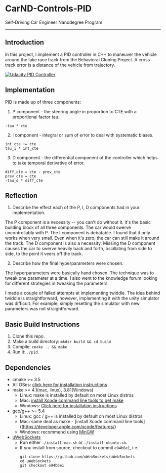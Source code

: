 # CarND-Controls-PID
Self-Driving Car Engineer Nanodegree Program

---

## Introduction

In this project, I implement a PID controller in C++ to maneuver the vehicle around the lake race track from the Behavioral Cloning Project. A cross track error is a distance of the vehicle from trajectory.

[![Udacity PID Controller](https://img.youtube.com/vi/QTcdmmdm-Go/0.jpg)](https://www.youtube.com/watch?v=QTcdmmdm-Go)

## Implementation

PID is made up of three components:

1. P component - the steering angle in proportion to CTE with a proportional factor tau.

```
-tau * cte
```

2. I component - integral or sum of error to deal with systematic biases.

```
int_cte += cte
tau_i * int_cte
```

3. D component - the differential component of the controller which helps to take temporal derivative of error.

```
diff_cte = cte - prev_cte
prev_cte = cte
-tau_d * diff_cte
```

## Reflection

1. Describe the effect each of the P, I, D components had in your implementation.

The P component is a necessity -- you can't do without it. It's the basic building block of all three components. The car would swerve uncontrollably with P. The I component is debatable. I found that it only works when very small. Even when it's zero, the car can still make it around the track. The D component is also a necessity. Missing the D component causes the car to swerve heavily back and forth, oscillating from side to side, to the point it veers off the track. 

2. Describe how the final hyperparameters were chosen.

The hyperparameters were basically hand chosen. The technique was to tweak one parameter at a time. I also went to the knowledge forum looking for different strategies in tweaking the parameters. 

I made a couple of failed attempts at implementing twiddle. The idea behind twiddle is straightforward, however, implementing it with the unity simulator was difficult. For example, simply resetting the simulator with new parameters was not straightforward.  

## Basic Build Instructions

1. Clone this repo.
2. Make a build directory: `mkdir build && cd build`
3. Compile: `cmake .. && make`
4. Run it: `./pid`. 

## Dependencies

* cmake >= 3.5
 * All OSes: [click here for installation instructions](https://cmake.org/install/)
* make >= 4.1(mac, linux), 3.81(Windows)
  * Linux: make is installed by default on most Linux distros
  * Mac: [install Xcode command line tools to get make](https://developer.apple.com/xcode/features/)
  * Windows: [Click here for installation instructions](http://gnuwin32.sourceforge.net/packages/make.htm)
* gcc/g++ >= 5.4
  * Linux: gcc / g++ is installed by default on most Linux distros
  * Mac: same deal as make - [install Xcode command line tools]((https://developer.apple.com/xcode/features/)
  * Windows: recommend using [MinGW](http://www.mingw.org/)
* [uWebSockets](https://github.com/uWebSockets/uWebSockets)
  * Run either `./install-mac.sh` or `./install-ubuntu.sh`.
  * If you install from source, checkout to commit `e94b6e1`, i.e.
    ```
    git clone https://github.com/uWebSockets/uWebSockets 
    cd uWebSockets
    git checkout e94b6e1
    ```
